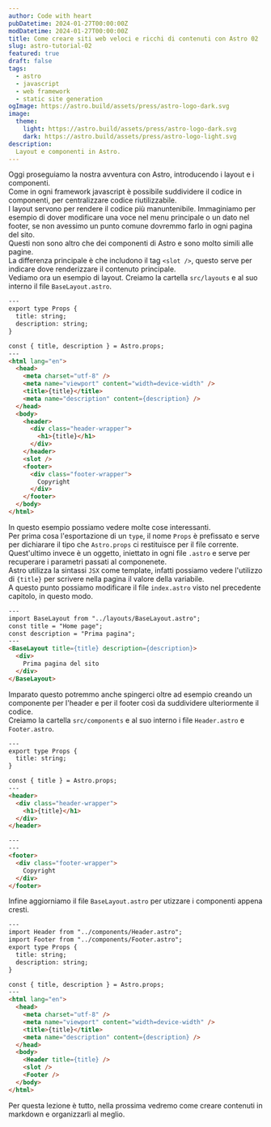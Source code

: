 ```yaml
---
author: Code with heart
pubDatetime: 2024-01-27T00:00:00Z
modDatetime: 2024-01-27T00:00:00Z
title: Come creare siti web veloci e ricchi di contenuti con Astro 02
slug: astro-tutorial-02
featured: true
draft: false
tags:
  - astro
  - javascript
  - web framework
  - static site generation
ogImage: https://astro.build/assets/press/astro-logo-dark.svg
image:
  theme:
    light: https://astro.build/assets/press/astro-logo-dark.svg
    dark: https://astro.build/assets/press/astro-logo-light.svg
description:
  Layout e componenti in Astro.
---
```


Oggi proseguiamo la nostra avventura con Astro, introducendo i layout e i componenti.  
Come in ogni framework javascript è possibile suddividere il codice in componenti, per centralizzare codice riutilizzabile.  
I layout servono per rendere il codice più manuntenibile. Immaginiamo per esempio di dover modificare una voce nel menu principale o un dato nel footer, se non avessimo un punto comune dovremmo farlo in ogni pagina del sito.  
Questi non sono altro che dei componenti di Astro e sono molto simili alle pagine.  
La differenza principale è che includono il tag `<slot />`, questo serve per indicare dove renderizzare il contenuto principale.  
Vediamo ora un esempio di layout. Creiamo la cartella `src/layouts` e al suo interno il file `BaseLayout.astro`.  
``` html
---
export type Props {
  title: string;
  description: string;
}

const { title, description } = Astro.props;
---
<html lang="en">
  <head>
    <meta charset="utf-8" />
    <meta name="viewport" content="width=device-width" />
    <title>{title}</title>
    <meta name="description" content={description} />
  </head>
  <body>
    <header>
      <div class="header-wrapper">
        <h1>{title}</h1>
      </div>
    </header>
    <slot />
    <footer>
      <div class="footer-wrapper">
        Copyright
      </div>
    </footer>
  </body>
</html>
```

In questo esempio possiamo vedere molte cose interessanti.   
Per prima cosa l'esportazione di un `type`, il nome `Props` è prefissato e serve per dichiarare il tipo che `Astro.props` ci restituisce per il file corrente. Quest'ultimo invece è un oggetto, iniettato in ogni file `.astro` e serve per recuperare i parametri passati al componenete.  
Astro utilizza la sintassi `JSX` come template, infatti possiamo vedere l'utilizzo di `{title}` per scrivere nella pagina il valore della variabile.  
A questo punto possiamo modificare il file `index.astro` visto nel precedente capitolo, in questo modo.  
``` html
---
import BaseLayout from "../layouts/BaseLayout.astro";
const title = "Home page";
const description = "Prima pagina";
---
<BaseLayout title={title} description={description}>
  <div>
    Prima pagina del sito
  </div>  
</BaseLayout>
```
Imparato questo potremmo anche spingerci oltre ad esempio creando un componente per l'header e per il footer così da suddividere ulteriormente il codice.  
Creiamo la cartella `src/components` e al suo interno i file `Header.astro` e `Footer.astro`.

``` html
---
export type Props {
  title: string;
}

const { title } = Astro.props;
---
<header>
  <div class="header-wrapper">
    <h1>{title}</h1>
  </div>
</header>
```

``` html
---
---
<footer>
  <div class="footer-wrapper">
    Copyright
  </div>
</footer>
```

Infine aggiorniamo il file `BaseLayout.astro` per utizzare i componenti appena cresti.  

``` html
---
import Header from "../components/Header.astro";
import Footer from "../components/Footer.astro";
export type Props {
  title: string;
  description: string;
}

const { title, description } = Astro.props;
---
<html lang="en">
  <head>
    <meta charset="utf-8" />
    <meta name="viewport" content="width=device-width" />
    <title>{title}</title>
    <meta name="description" content={description} />
  </head>
  <body>
    <Header title={title} />
    <slot />
    <Footer />
  </body>
</html>
```

Per questa lezione è tutto, nella prossima vedremo come creare contenuti in markdown e organizzarli al meglio.